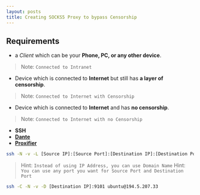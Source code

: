 ```yaml
---
layout: posts
title: Creating SOCKS5 Proxy to bypass Censorship
---
```


## Requirements
- a *Client* which can be your **Phone, PC, or any other device**.  
> Note: `Connected to Intranet`
- Device which is connected to **Internet** but still has **a layer of censorship**.  
> Note: `Connected to Internet with Censorship`
- Device which is connected to **Internet** and has **no censorship**.
> Note: `Connected to Internet with no Censorship`
- **SSH**  
- [**Dante**](https://www.inet.no/dante/ "Dante - A free SOCKS server")
- [**Proxifier**](https://www.proxifier.com/ "Proxy Client")

```sh
ssh -N -v -L [Source IP]:[Source Port]:[Destination IP]:[Destination Port] [Username]@[Server IP Address or Domain Name]
```

> Hint: `Instead of using IP Address, you can use Domain Name`
> Hint: `You can use any port you want for Source Port and Destination Port`


```sh
ssh -C -N -v -D [Destination IP]:9101 ubuntu@194.5.207.33
```

